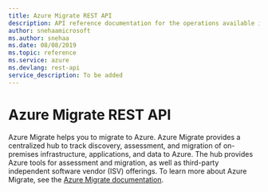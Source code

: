 ```yaml
---
title: Azure Migrate REST API
description: API reference documentation for the operations available in the Azure Migrate REST API, a RESTful web service for managing Azure Migrate resources in Azure.
author: snehaamicrosoft
ms.author: snehaa
ms.date: 08/08/2019
ms.topic: reference
ms.service: azure
ms.devlang: rest-api
service_description: To be added
---
```


# Azure Migrate REST API

Azure Migrate helps you to migrate to Azure. Azure Migrate provides a centralized hub to track discovery, assessment, and migration of on-premises infrastructure, applications, and data to Azure. The hub provides Azure tools for assessment and migration, as well as third-party independent software vendor (ISV) offerings. To learn more about Azure Migrate, see the [Azure Migrate documentation](https://docs.microsoft.com/azure/migrate/migrate-overview).

